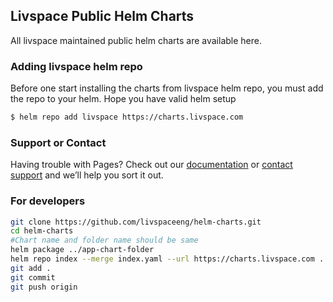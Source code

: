 ## Livspace Public Helm Charts

All livspace maintained public helm charts are available here.

### Adding livspace helm repo

Before one start installing the charts from livspace helm repo, you must add the repo to your helm. Hope you have valid helm setup

```markdown
$ helm repo add livspace https://charts.livspace.com
```

### Support or Contact

Having trouble with Pages? Check out our [documentation](https://help.github.com/categories/github-pages-basics/) or [contact support](https://github.com/contact) and we’ll help you sort it out.

### For  developers
```sh
git clone https://github.com/livspaceeng/helm-charts.git
cd helm-charts
#Chart name and folder name should be same
helm package ../app-chart-folder
helm repo index --merge index.yaml --url https://charts.livspace.com .
git add .
git commit
git push origin
```
